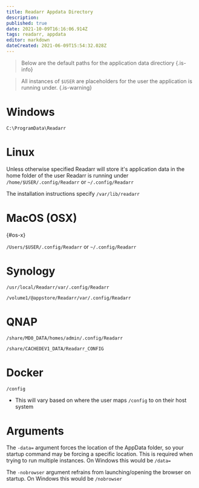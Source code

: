 ```yaml
---
title: Readarr Appdata Directory
description: 
published: true
date: 2021-10-09T16:16:06.914Z
tags: readarr, appdata
editor: markdown
dateCreated: 2021-06-09T15:54:32.028Z
---
```


> Below are the default paths for the application data directiory {.is-info}

> All instances of `$USER` are placeholders for the user the application is running under. {.is-warning}

# Windows

`C:\ProgramData\Readarr`

# Linux

Unless otherwise specified Readarr will store it's application data in the home folder of the user Readarr is running under `/home/$USER/.config/Readarr` or `~/.config/Readarr`

The installation instructions specify `/var/lib/readarr`

# MacOS (OSX)

{#os-x}

`/Users/$USER/.config/Readarr` or `~/.config/Readarr`

# Synology

`/usr/local/Readarr/var/.config/Readarr`

`/volume1/@appstore/Readarr/var/.config/Readarr`

# QNAP

`/share/MD0_DATA/homes/admin/.config/Readarr`

`/share/CACHEDEV1_DATA/Readarr_CONFIG`

# Docker

`/config`

- This will vary based on where the user maps `/config` to on their host system

# Arguments

The `-data=` argument forces the location of the AppData folder, so your startup command may be forcing a specific location. This is required when trying to run multiple instances. On Windows this would be `/data=`

The `-nobrowser` argument refrains from launching/opening the browser on startup. On Windows this would be `/nobrowser`
